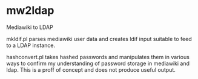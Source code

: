mw2ldap 
=======

Mediawiki to LDAP

mkldif.pl parses mediawiki user data and creates ldif input suitable to feed to a LDAP instance.

hashconvert.pl  takes hashed passwords and manipulates them in various ways to confirm my understanding of password storage in mediawiki and ldap.  This is a proff of concept and does not produce useful output.
